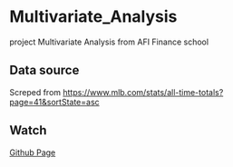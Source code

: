# Multivariate_Analysis
project Multivariate Analysis from AFI Finance school

## Data source
Screped from https://www.mlb.com/stats/all-time-totals?page=41&sortState=asc

## Watch
[Github Page](https://yanaysg.github.io/Multivariate_Analysis/)

